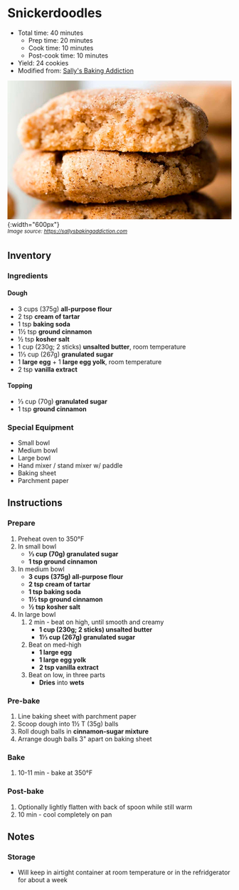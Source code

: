 # Snickerdoodles

- Total time: 40 minutes
    - Prep time: 20 minutes
    - Cook time: 10 minutes
    - Post-cook time: 10 minutes
- Yield: 24 cookies
- Modified from: [Sally's Baking Addiction](https://sallysbakingaddiction.com/soft-thick-snickerdoodles-in-20-minutes/)

![](./hero.jpg){:width="600px"}
<br />
_<sup>Image source: <https://sallysbakingaddiction.com></sup>_

## Inventory

### Ingredients

#### Dough

- 3 cups (375g) **all-purpose flour**
- 2 tsp **cream of tartar**
- 1 tsp **baking soda**
- 1½ tsp **ground cinnamon**
- ½ tsp **kosher salt**
- 1 cup (230g; 2 sticks) **unsalted butter**, room temperature
- 1⅓ cup (267g) **granulated sugar**
- 1 **large egg** + 1 **large egg yolk**, room temperature
- 2 tsp **vanilla extract**

#### Topping

- ⅓ cup (70g) **granulated sugar**
- 1 tsp **ground cinnamon**

### Special Equipment

- Small bowl
- Medium bowl
- Large bowl
- Hand mixer / stand mixer w/ paddle
- Baking sheet
- Parchment paper

## Instructions

### Prepare

1. Preheat oven to 350°F
1. In small bowl
    - **⅓ cup (70g) granulated sugar**
    - **1 tsp ground cinnamon**
1. In medium bowl
    - **3 cups (375g) all-purpose flour**
    - **2 tsp cream of tartar**
    - **1 tsp baking soda**
    - **1½ tsp ground cinnamon**
    - **½ tsp kosher salt**
1. In large bowl
    1. 2 min - beat on high, until smooth and creamy
        - **1 cup (230g; 2 sticks) unsalted butter**
        - **1⅓ cup (267g) granulated sugar**
    1. Beat on med-high
        - **1 large egg**
        - **1 large egg yolk**
        - **2 tsp vanilla extract**
    1. Beat on low, in three parts
        - **Dries** into **wets**

### Pre-bake

1. Line baking sheet with parchment paper
1. Scoop dough into 1½ T (35g) balls
1. Roll dough balls in **cinnamon-sugar mixture**
1. Arrange dough balls 3" apart on baking sheet

### Bake

1. 10-11 min - bake at 350°F

### Post-bake

1. Optionally lightly flatten with back of spoon while still warm
1. 10 min - cool completely on pan

## Notes

### Storage

- Will keep in airtight container at room temperature or in the refridgerator for about a week
